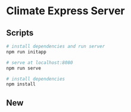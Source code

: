 # Climate Express Server

## Scripts

``` bash
# install dependencies and run server
npm run initapp

# serve at localhost:8080
npm run serve

# install dependencies
npm install
```

## New